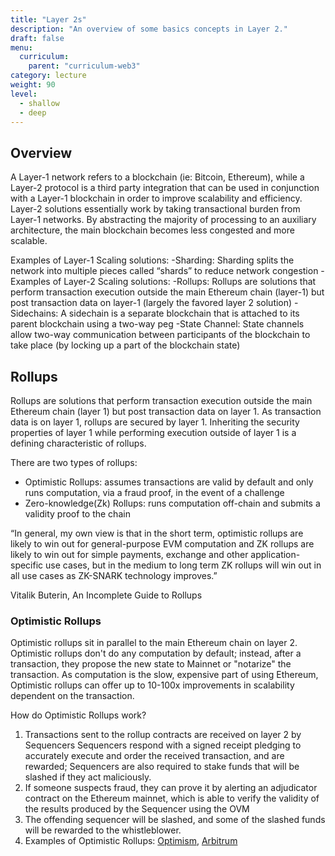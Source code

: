 ```yaml
---
title: "Layer 2s"
description: "An overview of some basics concepts in Layer 2."
draft: false
menu:
  curriculum:
    parent: "curriculum-web3"
category: lecture
weight: 90
level:
  - shallow
  - deep
---
```


## Overview

A Layer-1 network refers to a blockchain (ie: Bitcoin, Ethereum), while a
Layer-2 protocol is a third party integration that can be used in conjunction
with a Layer-1 blockchain in order to improve scalability and efficiency.
Layer-2 solutions essentially work by taking transactional burden from Layer-1
networks. By abstracting the majority of processing to an auxiliary
architecture, the main blockchain becomes less congested and more scalable.

Examples of Layer-1 Scaling solutions: -Sharding: Sharding splits the network
into multiple pieces called “shards” to reduce network congestion -Examples of
Layer-2 Scaling solutions: -Rollups: Rollups are solutions that perform
transaction execution outside the main Ethereum chain (layer-1) but post
transaction data on layer-1 (largely the favored layer 2 solution) -Sidechains:
A sidechain is a separate blockchain that is attached to its parent blockchain
using a two-way peg -State Channel: State channels allow two-way communication
between participants of the blockchain to take place (by locking up a part of
the blockchain state)

## Rollups

Rollups are solutions that perform transaction execution outside the main
Ethereum chain (layer 1) but post transaction data on layer 1. As transaction
data is on layer 1, rollups are secured by layer 1. Inheriting the security
properties of layer 1 while performing execution outside of layer 1 is a
defining characteristic of rollups.

There are two types of rollups:

- Optimistic Rollups: assumes transactions are valid by default and only runs
  computation, via a fraud proof, in the event of a challenge
- Zero-knowledge(Zk) Rollups: runs computation off-chain and submits a validity
  proof to the chain

“In general, my own view is that in the short term, optimistic rollups are
likely to win out for general-purpose EVM computation and ZK rollups are likely
to win out for simple payments, exchange and other application-specific use
cases, but in the medium to long term ZK rollups will win out in all use cases
as ZK-SNARK technology improves.”

Vitalik Buterin, An Incomplete Guide to Rollups

### Optimistic Rollups

Optimistic rollups sit in parallel to the main Ethereum chain on layer 2.
Optimistic rollups don't do any computation by default; instead, after a
transaction, they propose the new state to Mainnet or "notarize" the
transaction. As computation is the slow, expensive part of using Ethereum,
Optimistic rollups can offer up to 10-100x improvements in scalability dependent
on the transaction.

How do Optimistic Rollups work?

1. Transactions sent to the rollup contracts are received on layer 2 by
   Sequencers Sequencers respond with a signed receipt pledging to accurately
   execute and order the received transaction, and are rewarded; Sequencers are
   also required to stake funds that will be slashed if they act maliciously.
2. If someone suspects fraud, they can prove it by alerting an adjudicator
   contract on the Ethereum mainnet, which is able to verify the validity of the
   results produced by the Sequencer using the OVM
3. The offending sequencer will be slashed, and some of the slashed funds will
   be rewarded to the whistleblower.
4. Examples of Optimistic Rollups: [Optimism](https://www.optimism.io/),
   [Arbitrum](https://offchainlabs.com/)

